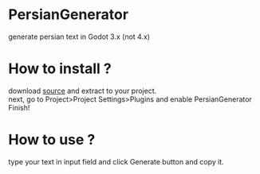# PersianGenerator
generate persian text in Godot 3.x (not 4.x)

# How to install ?
download [source](https://github.com/fazel87/PersianGenerator/archive/refs/heads/main.zip) and extract to your project.<br>
next, go to Project>Project Settings>Plugins and enable PersianGenerator<br>
Finish!<br>

# How to use ?
type your text in input field and click Generate button and copy it.<br>
